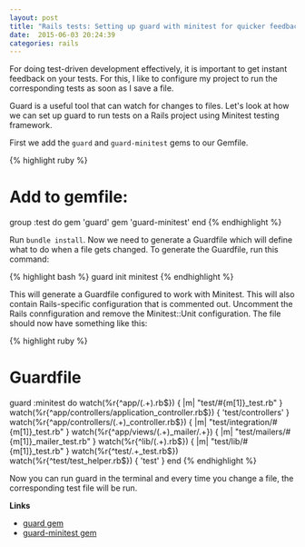 ```yaml
---
layout: post
title: "Rails tests: Setting up guard with minitest for quicker feedback"
date:  2015-06-03 20:24:39
categories: rails
---
```


For doing test-driven development effectively,
it is important to get instant feedback on your tests.
For this,
I like to configure my project
to run the corresponding tests
as soon as I save a file.

Guard is a useful tool
that can watch for changes to files.
Let's look at how we can set up
guard to run tests
on a Rails project
using Minitest testing framework.

First we add the `guard` and `guard-minitest` gems
to our Gemfile.

{% highlight ruby %}
# Add to gemfile:
group :test do
  gem 'guard'
  gem 'guard-minitest'
end
{% endhighlight %}

Run `bundle install`.
Now we need to generate a Guardfile
which will define what to do
when a file gets changed.
To generate the Guardfile,
run this command:

{% highlight bash %}
guard init minitest
{% endhighlight %}

This will generate a Guardfile
configured to work with Minitest.
This will also contain
Rails-specific configuration
that is commented out.
Uncomment the Rails connfiguration
and remove the Minitest::Unit configuration.
The file should now have
something like this:

{% highlight ruby %}
# Guardfile
guard :minitest do
  watch(%r{^app/(.+)\.rb$})                               { |m| "test/#{m[1]}_test.rb" }
  watch(%r{^app/controllers/application_controller\.rb$}) { 'test/controllers' }
  watch(%r{^app/controllers/(.+)_controller\.rb$})        { |m| "test/integration/#{m[1]}_test.rb" }
  watch(%r{^app/views/(.+)_mailer/.+})                    { |m| "test/mailers/#{m[1]}_mailer_test.rb" }
  watch(%r{^lib/(.+)\.rb$})                               { |m| "test/lib/#{m[1]}_test.rb" }
  watch(%r{^test/.+_test\.rb$})
  watch(%r{^test/test_helper\.rb$}) { 'test' }
end
{% endhighlight %}

Now you can run guard in the terminal
and every time you change a file,
the corresponding test file will be run.

**Links**

* [guard gem](https://github.com/guard/guard)
* [guard-minitest gem](https://github.com/guard/guard-minitest)
